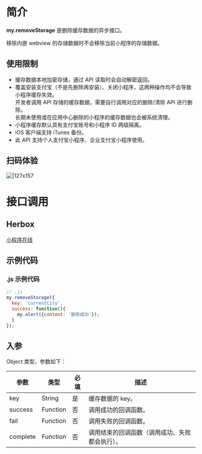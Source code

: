 # 简介
**my.removeStorage** 是删除缓存数据的异步接口。

移除内嵌 webview 的存储数据时不会移除当前小程序的存储数据。

## 使用限制

- 缓存数据本地加密存储，通过 API 读取时会自动解密返回。
- 覆盖安装支付宝（不是先删除再安装）、关闭小程序，这两种操作均不会导致小程序缓存失效。<br />开发者调用 API 存储的缓存数据，需要自行调用对应的删除/清除 API 进行删除。<br />长期未使用或在应用中心删除的小程序的缓存数据也会被系统清理。
- 小程序缓存默认具有支付宝账号和小程序 ID 两级隔离。
- iOS 客户端支持 iTunes 备份。
- 此 API 支持个人支付宝小程序、企业支付宝小程序使用。

## 扫码体验
![|127x157](https://gw.alipayobjects.com/zos/skylark-tools/public/files/db1966f15bfc0949bfec677c98b00248.jpeg#align=left&display=inline&height=157&margin=%5Bobject%20Object%5D&originHeight=157&originWidth=127&status=done&style=none&width=127)

# 接口调用

## Herbox
[小程序在线](https://herbox-embed.alipay.com/s/doc-storage?&chInfo=openhome-doc) 

## 示例代码

### .js 示例代码
```javascript
// .js
my.removeStorage({
  key: 'currentCity',
  success: function(){
    my.alert({content: '删除成功'});
  }
});
```

## 入参
Object 类型，参数如下：

| **参数** | **类型** | **必填** | **描述** |
| --- | --- | --- | --- |
| key | String | 是 | 缓存数据的 key。 |
| success | Function | 否 | 调用成功的回调函数。 |
| fail | Function | 否 | 调用失败的回调函数。 |
| complete | Function | 否 | 调用结束的回调函数（调用成功、失败都会执行）。 |

